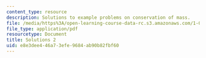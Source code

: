 ```yaml
---
content_type: resource
description: Solutions to example problems on conservation of mass.
file: /media/https%3A/open-learning-course-data-rc.s3.amazonaws.com/1-061-transport-processes-in-the-environment-fall-2008/e8e3dee446a73efe9684ab90b82fbf60_solutions2.pdf
file_type: application/pdf
resourcetype: Document
title: Solutions 2
uid: e8e3dee4-46a7-3efe-9684-ab90b82fbf60
---
```

